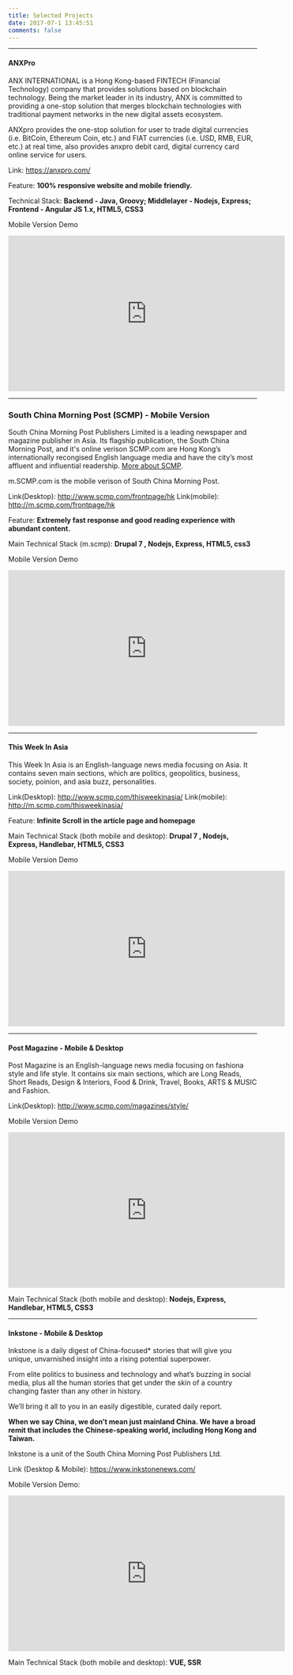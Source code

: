 ```yaml
---
title: Selected Projects
date: 2017-07-1 13:45:51
comments: false
---
```


___
#### ANXPro

ANX INTERNATIONAL is a Hong Kong-based FINTECH (Financial Technology) company that provides solutions based on blockchain technology. Being the market leader in its industry, ANX is committed to providing a one-stop solution that merges blockchain technologies with traditional payment networks in the new digital assets ecosystem.

ANXpro provides the one-stop solution for user to trade digital currencies (i.e. BitCoin, Ethereum Coin, etc.) and FIAT currencies (i.e. USD, RMB, EUR, etc.) at real time, also provides anxpro debit card, digital currency card online service for users.

Link: https://anxpro.com/

Feature: __100% responsive website and mobile friendly.__

Technical Stack: __Backend - Java, Groovy; Middlelayer - Nodejs, Express; Frontend - Angular JS 1.x, HTML5, CSS3__

<!-- Screenshots:
![1](/images/ANXpro/1.png "1")
![2](/images/ANXpro/2.png "2")
![3](/images/ANXpro/3.png "3")
![4](/images/ANXpro/4.png "4")
![5](/images/ANXpro/5.png "5") -->

Mobile Version Demo
<iframe width="560" height="315" src="https://www.youtube.com/embed/imZnTEJxOBI" frameborder="0" allowfullscreen></iframe>


___
### South China Morning Post (SCMP) - Mobile Version

South China Morning Post Publishers Limited is a leading newspaper and magazine publisher in Asia.  Its flagship publication, the South China Morning Post, and it's online verison SCMP.com are Hong Kong’s internationally recongised English language media and have the city’s most affluent and influential readership. [More about SCMP](https://en.wikipedia.org/wiki/South_China_Morning_Post).

m.SCMP.com is the mobile verison of South China Morning Post.

Link(Desktop): http://www.scmp.com/frontpage/hk
Link(mobile): http://m.scmp.com/frontpage/hk

Feature: __Extremely fast response and good reading experience with abundant content.__

Main Technical Stack (m.scmp): __Drupal 7 , Nodejs, Express, HTML5, css3__

Mobile Version Demo
<iframe width="560" height="315" src="https://www.youtube.com/embed/cjONjTA18oE" frameborder="0" allowfullscreen></iframe>


___
#### This Week In Asia 

This Week In Asia is an English-language news media focusing on Asia. It contains seven main sections, which are politics, geopolitics, business, society, poinion, and asia buzz, personalities.

Link(Desktop): http://www.scmp.com/thisweekinasia/
Link(mobile): http://m.scmp.com/thisweekinasia/

Feature: __Infinite Scroll in the article page and homepage__

Main Technical Stack (both mobile and desktop): __Drupal 7 , Nodejs, Express, Handlebar, HTML5, CSS3__

<!-- Screenshots:
![1](/images/thisweekinasia/1.png "1")
![2](/images/thisweekinasia/2.png "2") -->


Mobile Version Demo
<iframe width="560" height="315" src="https://www.youtube.com/embed/6CgozX9pn8M" frameborder="0" allowfullscreen></iframe>


___
#### Post Magazine - Mobile & Desktop

Post Magazine is an English-language news media focusing on fashiona style and life style. It contains six main sections, which are Long Reads, Short Reads, Design & Interiors, Food & Drink, Travel, Books, ARTS & MUSIC and Fashion.

Link(Desktop): http://www.scmp.com/magazines/style/

Mobile Version Demo
<iframe width="560" height="315" src="https://www.youtube.com/embed/WJvEs83VnN8" frameborder="0" allowfullscreen></iframe>

Main Technical Stack (both mobile and desktop): __Nodejs, Express, Handlebar, HTML5, CSS3__

___
#### Inkstone - Mobile & Desktop
Inkstone is a daily digest of China-focused* stories that will give you unique, unvarnished insight into a rising potential superpower.

From elite politics to business and technology and what’s buzzing in social media, plus all the human stories that get under the skin of a country changing faster than any other in history.

We’ll bring it all to you in an easily digestible, curated daily report.

__When we say China, we don’t mean just mainland China. We have a broad remit that includes the Chinese-speaking world, including Hong Kong and Taiwan.__

Inkstone is a unit of the South China Morning Post Publishers Ltd.

Link (Desktop & Mobile): https://www.inkstonenews.com/

Mobile Version Demo:
<iframe width="560" height="315" src="https://www.youtube.com/embed/AwFWilh9JZg" frameborder="0" allow="autoplay; encrypted-media" allowfullscreen></iframe>

Main Technical Stack (both mobile and desktop): __VUE, SSR__
